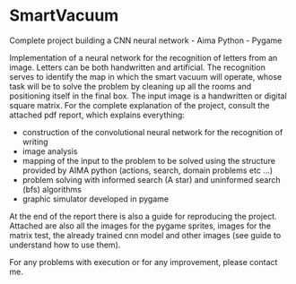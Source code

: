 # SmartVacuum
Complete project building a CNN neural network - Aima Python - Pygame

Implementation of a neural network for the recognition of letters from an image. Letters can be both handwritten and artificial. The recognition serves to identify the map in which the smart vacuum will operate, whose task will be to solve the problem by cleaning up all the rooms and positioning itself in the final box. The input image is a handwritten or digital square matrix. For the complete explanation of the project, consult the attached pdf report, which explains everything:
- construction of the convolutional neural network for the recognition of writing
- image analysis
- mapping of the input to the problem to be solved using the structure provided by AIMA python (actions, search, domain problems etc ...)
- problem solving with informed search (A star) and uninformed search (bfs) algorithms
- graphic simulator developed in pygame

At the end of the report there is also a guide for reproducing the project. Attached are also all the images for the pygame sprites, images for the matrix test, the already trained cnn model and other images (see guide to understand how to use them).

For any problems with execution or for any improvement, please contact me.
